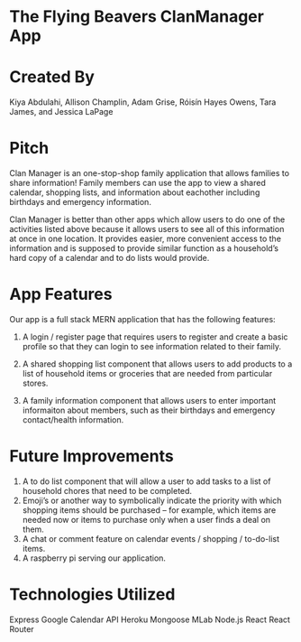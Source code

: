 # The Flying Beavers ClanManager App

# Created By

Kiya Abdulahi, Allison Champlin, Adam Grise, Róisín Hayes Owens, Tara James, and Jessica LaPage

# Pitch

Clan Manager is an one-stop-shop family application that allows families to share information!  Family members can use the app to view a shared calendar, shopping lists, and information about eachother including birthdays and emergency information. 

Clan Manager is better than other apps which allow users to do one of the activities listed above because it allows users to see all of this information at once in one location. It provides easier, more convenient access to the information and is supposed to provide similar function as a household’s hard copy of a calendar and to do lists would provide. 

# App Features

Our app is a full stack MERN application that has the following features:

1. A login / register page that requires users to register and create a basic profile so that they can login to see information related to their family. 

2. A shared shopping list component that allows users to add products to a list of household items or groceries that are needed from particular stores.

3. A family information component that allows users to enter important informaiton about members, such as their birthdays and emergency contact/health information. 

# Future Improvements

1. A to do list component that will allow a user to add tasks to a list of household chores that need to be completed. 
2. Emoji’s or another way to symbolically indicate the priority with which shopping items should be purchased – for example, which items are needed now or items to purchase only when a user finds a deal on them. 
3. A chat or comment feature on calendar events / shopping / to-do-list items.
4. A raspberry pi serving our application.

# Technologies Utilized

Express
Google Calendar API
Heroku
Mongoose
MLab
Node.js
React 
React Router

